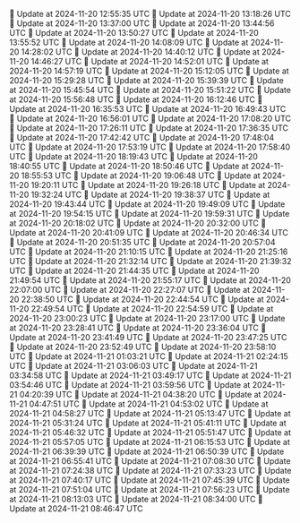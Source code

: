 🔄 Update at 2024-11-20 12:55:35 UTC
🔄 Update at 2024-11-20 13:18:26 UTC
🔄 Update at 2024-11-20 13:37:00 UTC
🔄 Update at 2024-11-20 13:44:56 UTC
🔄 Update at 2024-11-20 13:50:27 UTC
🔄 Update at 2024-11-20 13:55:52 UTC
🔄 Update at 2024-11-20 14:08:09 UTC
🔄 Update at 2024-11-20 14:28:02 UTC
🔄 Update at 2024-11-20 14:40:12 UTC
🔄 Update at 2024-11-20 14:46:27 UTC
🔄 Update at 2024-11-20 14:52:01 UTC
🔄 Update at 2024-11-20 14:57:19 UTC
🔄 Update at 2024-11-20 15:12:05 UTC
🔄 Update at 2024-11-20 15:29:28 UTC
🔄 Update at 2024-11-20 15:39:39 UTC
🔄 Update at 2024-11-20 15:45:54 UTC
🔄 Update at 2024-11-20 15:51:22 UTC
🔄 Update at 2024-11-20 15:56:48 UTC
🔄 Update at 2024-11-20 16:12:46 UTC
🔄 Update at 2024-11-20 16:35:53 UTC
🔄 Update at 2024-11-20 16:49:43 UTC
🔄 Update at 2024-11-20 16:56:01 UTC
🔄 Update at 2024-11-20 17:08:20 UTC
🔄 Update at 2024-11-20 17:26:11 UTC
🔄 Update at 2024-11-20 17:36:35 UTC
🔄 Update at 2024-11-20 17:42:42 UTC
🔄 Update at 2024-11-20 17:48:04 UTC
🔄 Update at 2024-11-20 17:53:19 UTC
🔄 Update at 2024-11-20 17:58:40 UTC
🔄 Update at 2024-11-20 18:19:43 UTC
🔄 Update at 2024-11-20 18:40:55 UTC
🔄 Update at 2024-11-20 18:50:46 UTC
🔄 Update at 2024-11-20 18:55:53 UTC
🔄 Update at 2024-11-20 19:06:48 UTC
🔄 Update at 2024-11-20 19:20:11 UTC
🔄 Update at 2024-11-20 19:26:18 UTC
🔄 Update at 2024-11-20 19:32:24 UTC
🔄 Update at 2024-11-20 19:38:37 UTC
🔄 Update at 2024-11-20 19:43:44 UTC
🔄 Update at 2024-11-20 19:49:09 UTC
🔄 Update at 2024-11-20 19:54:15 UTC
🔄 Update at 2024-11-20 19:59:31 UTC
🔄 Update at 2024-11-20 20:18:02 UTC
🔄 Update at 2024-11-20 20:32:00 UTC
🔄 Update at 2024-11-20 20:41:09 UTC
🔄 Update at 2024-11-20 20:46:34 UTC
🔄 Update at 2024-11-20 20:51:35 UTC
🔄 Update at 2024-11-20 20:57:04 UTC
🔄 Update at 2024-11-20 21:10:15 UTC
🔄 Update at 2024-11-20 21:25:16 UTC
🔄 Update at 2024-11-20 21:32:14 UTC
🔄 Update at 2024-11-20 21:39:32 UTC
🔄 Update at 2024-11-20 21:44:35 UTC
🔄 Update at 2024-11-20 21:49:54 UTC
🔄 Update at 2024-11-20 21:55:17 UTC
🔄 Update at 2024-11-20 22:07:00 UTC
🔄 Update at 2024-11-20 22:27:07 UTC
🔄 Update at 2024-11-20 22:38:50 UTC
🔄 Update at 2024-11-20 22:44:54 UTC
🔄 Update at 2024-11-20 22:49:54 UTC
🔄 Update at 2024-11-20 22:54:59 UTC
🔄 Update at 2024-11-20 23:00:23 UTC
🔄 Update at 2024-11-20 23:17:00 UTC
🔄 Update at 2024-11-20 23:28:41 UTC
🔄 Update at 2024-11-20 23:36:04 UTC
🔄 Update at 2024-11-20 23:41:49 UTC
🔄 Update at 2024-11-20 23:47:25 UTC
🔄 Update at 2024-11-20 23:52:49 UTC
🔄 Update at 2024-11-20 23:58:10 UTC
🔄 Update at 2024-11-21 01:03:21 UTC
🔄 Update at 2024-11-21 02:24:15 UTC
🔄 Update at 2024-11-21 03:06:03 UTC
🔄 Update at 2024-11-21 03:34:58 UTC
🔄 Update at 2024-11-21 03:49:17 UTC
🔄 Update at 2024-11-21 03:54:46 UTC
🔄 Update at 2024-11-21 03:59:56 UTC
🔄 Update at 2024-11-21 04:20:39 UTC
🔄 Update at 2024-11-21 04:38:20 UTC
🔄 Update at 2024-11-21 04:47:51 UTC
🔄 Update at 2024-11-21 04:53:02 UTC
🔄 Update at 2024-11-21 04:58:27 UTC
🔄 Update at 2024-11-21 05:13:47 UTC
🔄 Update at 2024-11-21 05:31:24 UTC
🔄 Update at 2024-11-21 05:41:11 UTC
🔄 Update at 2024-11-21 05:46:32 UTC
🔄 Update at 2024-11-21 05:51:47 UTC
🔄 Update at 2024-11-21 05:57:05 UTC
🔄 Update at 2024-11-21 06:15:53 UTC
🔄 Update at 2024-11-21 06:39:39 UTC
🔄 Update at 2024-11-21 06:50:39 UTC
🔄 Update at 2024-11-21 06:55:41 UTC
🔄 Update at 2024-11-21 07:08:30 UTC
🔄 Update at 2024-11-21 07:24:38 UTC
🔄 Update at 2024-11-21 07:33:23 UTC
🔄 Update at 2024-11-21 07:40:17 UTC
🔄 Update at 2024-11-21 07:45:39 UTC
🔄 Update at 2024-11-21 07:51:04 UTC
🔄 Update at 2024-11-21 07:56:23 UTC
🔄 Update at 2024-11-21 08:13:03 UTC
🔄 Update at 2024-11-21 08:34:00 UTC
🔄 Update at 2024-11-21 08:46:47 UTC
